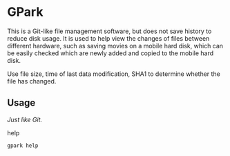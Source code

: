 
# GPark

This is a Git-like file management software, but does not save history to reduce disk usage. It is used to help view the changes of files between different hardware, such as saving movies on a mobile hard disk, which can be easily checked which are newly added and copied to the mobile hard disk.

Use file size, time of last data modification, SHA1 to determine whether the file has changed.

## Usage

*Just like Git.*

help
```sh
gpark help
```
